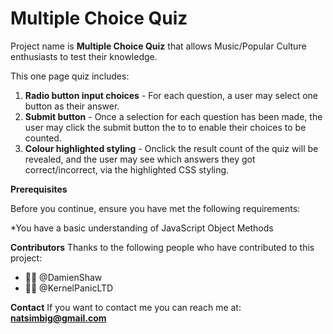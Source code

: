 <h1>Multiple Choice Quiz</h1>

Project name is **Multiple Choice Quiz** that allows Music/Popular Culture enthusiasts to test their knowledge.

This one page quiz includes: 
1. **Radio button input choices** - For each question, a user may select one button as their answer.
1. **Submit button** - Once a selection for each question has been made, the user may click the submit button the to to enable their choices to be counted.
1. **Colour highlighted styling** - Onclick the result count of the quiz will be revealed, and the user may see which answers they got correct/incorrect, via the highlighted CSS styling.



**Prerequisites**

Before you continue, ensure you have met the following requirements:

*You have a basic understanding of JavaScript Object Methods 



**Contributors**
Thanks to the following people who have contributed to this project:

* 🧑‍🏫 @DamienShaw
* 🧑‍🏫 @KernelPanicLTD



**Contact**
If you want to contact me you can reach me at: **natsimbig@gmail.com**
